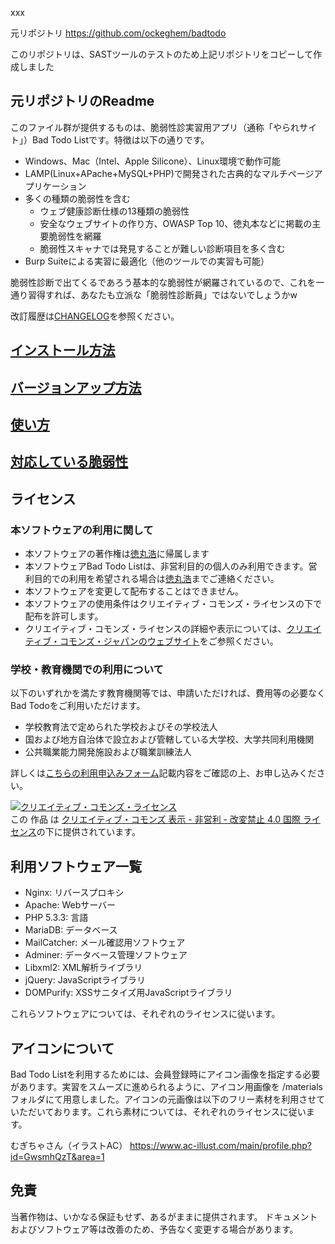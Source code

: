 xxx

元リポジトリ
https://github.com/ockeghem/badtodo

このリポジトリは、SASTツールのテストのため上記リポジトリをコピーして作成しました

## 元リポジトリのReadme

このファイル群が提供するものは、脆弱性診実習用アプリ（通称「やられサイト」）Bad Todo Listです。特徴は以下の通りです。

- Windows、Mac（Intel、Apple Silicone）、Linux環境で動作可能
- LAMP(Linux+APache+MySQL+PHP)で開発された古典的なマルチページアプリケーション
- 多くの種類の脆弱性を含む
  - ウェブ健康診断仕様の13種類の脆弱性
  - 安全なウェブサイトの作り方、OWASP Top 10、徳丸本などに掲載の主要脆弱性を網羅
  - 脆弱性スキャナでは発見することが難しい診断項目を多く含む
- Burp Suiteによる実習に最適化（他のツールでの実習も可能）

脆弱性診断で出てくるであろう基本的な脆弱性が網羅されているので、これを一通り習得すれば、あなたも立派な「脆弱性診断員」ではないでしょうかw

改訂履歴は[CHANGELOG](./CHANGELOG.md)を参照ください。

## [インストール方法](docs/install.md)

## [バージョンアップ方法](docs/versionup.md)

## [使い方](docs/usage.md)

## [対応している脆弱性](docs/vulnerabilities.md)

## ライセンス

### 本ソフトウェアの利用に関して
- 本ソフトウェアの著作権は[徳丸浩](https://twitter.com/ockeghem/)に帰属します
- 本ソフトウェアBad Todo Listは、非営利目的の個人のみ利用できます。営利目的での利用を希望される場合は[徳丸浩](https://twitter.com/ockeghem/)までご連絡ください。
- 本ソフトウェアを変更して配布することはできません。
- 本ソフトウェアの使用条件はクリエイティブ・コモンズ・ライセンスの下で配布を許可します。
- クリエイティブ・コモンズ・ライセンスの詳細や表示については、[クリエイティブ・コモンズ・ジャパンのウェブサイト](http://creativecommons.jp)をご参照ください。 

### 学校・教育機関での利用について
以下のいずれかを満たす教育機関等では、申請いただければ、費用等の必要なくBad Todoをご利用いただけます。

- 学校教育法で定められた学校およびその学校法人
- 国および地方自治体で設立および管轄している大学校、大学共同利用機関
- 公共職業能力開発施設および職業訓練法人

詳しくは[こちらの利用申込みフォーム](https://docs.google.com/forms/d/e/1FAIpQLSdlQTG6t9V7JFpEfL0DHKvMzR98AsaDV3B997y3BMEutHmE-Q/viewform)記載内容をご確認の上、お申し込みください。

<a rel="license" href="http://creativecommons.org/licenses/by-nc-nd/4.0/"><img alt="クリエイティブ・コモンズ・ライセンス" style="border-width:0" src="https://i.creativecommons.org/l/by-nc-nd/4.0/88x31.png" /></a><br />この 作品 は <a rel="license" href="http://creativecommons.org/licenses/by-nc-nd/4.0/">クリエイティブ・コモンズ 表示 - 非営利 - 改変禁止 4.0 国際 ライセンス</a>の下に提供されています。

## 利用ソフトウェア一覧

- Nginx: リバースプロキシ
- Apache: Webサーバー
- PHP 5.3.3: 言語
- MariaDB: データベース
- MailCatcher: メール確認用ソフトウェア
- Adminer: データベース管理ソフトウェア
- Libxml2: XML解析ライブラリ
- jQuery: JavaScriptライブラリ
- DOMPurify: XSSサニタイズ用JavaScriptライブラリ

これらソフトウェアについては、それぞれのライセンスに従います。

## アイコンについて
Bad Todo Listを利用するためには、会員登録時にアイコン画像を指定する必要があります。実習をスムーズに進められるように、アイコン用画像を /materials フォルダにて用意しました。アイコンの元画像は以下のフリー素材を利用させていただいております。これら素材については、それぞれのライセンスに従います。

むぎちゃさん（イラストAC）
https://www.ac-illust.com/main/profile.php?id=GwsmhQzT&area=1


## 免責

当著作物は、いかなる保証もせず、あるがままに提供されます。
ドキュメントおよびソフトウェア等は改善のため、予告なく変更する場合があります。

